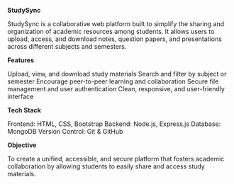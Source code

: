 **StudySync**

StudySync is a collaborative web platform built to simplify the sharing and organization of academic resources among students. It allows users to upload, access, and download notes, question papers, and presentations across different subjects and semesters.

**Features**

Upload, view, and download study materials
Search and filter by subject or semester
Encourage peer-to-peer learning and collaboration
Secure file management and user authentication
Clean, responsive, and user-friendly interface

**Tech Stack**

Frontend: HTML, CSS, Bootstrap
Backend: Node.js, Express.js
Database: MongoDB
Version Control: Git & GitHub

**Objective**

To create a unified, accessible, and secure platform that fosters academic collaboration by allowing students to easily share and access study materials.
